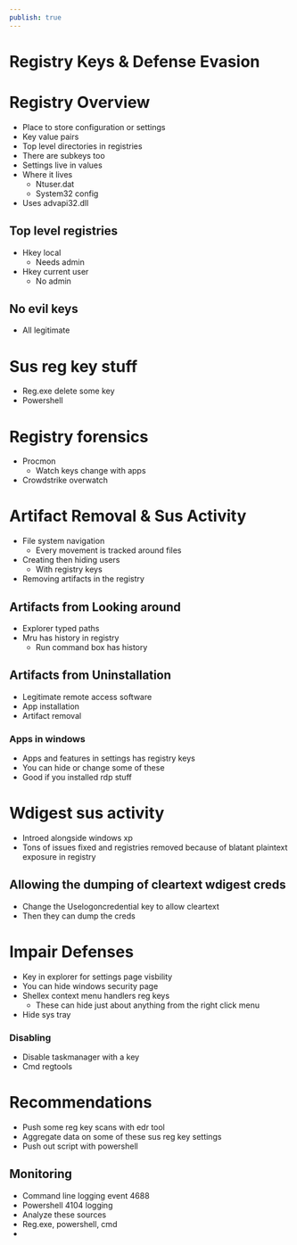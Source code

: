 ```yaml
---
publish: true
---
```

# Registry Keys & Defense Evasion

# Registry Overview

- Place to store configuration or settings
- Key value pairs
- Top level directories in registries
- There are subkeys too
- Settings live in values
- Where it lives
    - Ntuser.dat
    - System32 config
- Uses advapi32.dll

## Top level registries

- Hkey local
    - Needs admin
- Hkey current user
    - No admin

## No evil keys

- All legitimate

# Sus reg key stuff

- Reg.exe delete some key
- Powershell

# Registry forensics

- Procmon
    - Watch keys change with apps
- Crowdstrike overwatch

# Artifact Removal & Sus Activity

- File system navigation
    - Every movement is tracked around files
- Creating then hiding users
    - With registry keys
- Removing artifacts in the registry

## Artifacts from Looking around

- Explorer typed paths
- Mru has history in registry
    - Run command box has history

## Artifacts from Uninstallation

- Legitimate remote access software
- App installation
- Artifact removal

### Apps in windows

- Apps and features in settings has registry keys
- You can hide or change some of these
- Good if you installed rdp stuff

# Wdigest sus activity

- Introed alongside windows xp
- Tons of issues fixed and registries removed because of blatant plaintext exposure in registry

## Allowing the dumping of cleartext wdigest creds

- Change the Uselogoncredential key to allow cleartext
- Then they can dump the creds

# Impair Defenses

- Key in explorer for settings page visbility
- You can hide windows security page
- Shellex context menu handlers reg keys
    - These can hide just about anything from the right click menu
- Hide sys tray

### Disabling

- Disable taskmanager with a key
- Cmd regtools

# Recommendations

- Push some reg key scans with edr tool
- Aggregate data on some of these sus reg key settings
- Push out script with powershell

## Monitoring

- Command line logging event 4688
- Powershell 4104 logging
- Analyze these sources
- Reg.exe, powershell, cmd
-